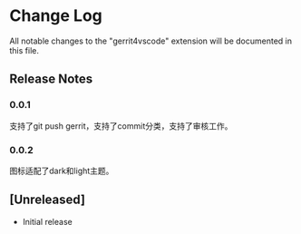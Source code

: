 # Change Log

All notable changes to the "gerrit4vscode" extension will be documented in this file.
## Release Notes
### 0.0.1
支持了git push gerrit，支持了commit分类，支持了审核工作。
### 0.0.2
图标适配了dark和light主题。

## [Unreleased]

- Initial release
